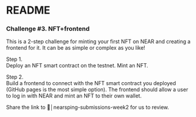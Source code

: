# README

### Challenge #3. NFT+frontend
This is a 2-step challenge for minting your first NFT on NEAR and creating a frontend for it. It can be as simple or complex as you like! 

Step 1.  
Deploy an NFT smart contract on the testnet. Mint an NFT.

Step 2.  
Build a frontend to connect with the NFT smart contract you deployed (GitHub pages is the most simple option). The frontend should allow a user to log in with NEAR and mint an NFT to their own wallet. 

Share the link to 🧠│nearsping-submissions-week2  for us to review.
